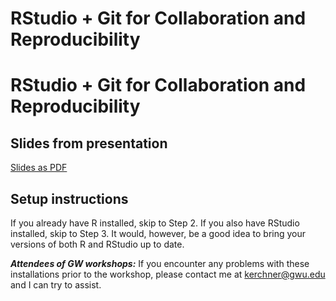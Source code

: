 # RStudio + Git for Collaboration and Reproducibility

# RStudio + Git for Collaboration and Reproducibility

## Slides from presentation

[Slides as PDF](https://github.com/gwu-libraries/gwlibraries-workshops/blob/master/r-with-git/RStudio_with_Git.pdf)

## Setup instructions

If you already have R installed, skip to Step 2.  If you also have RStudio installed, skip to Step 3.  It would, however, be a good idea to bring your versions of both R and RStudio up to date.

***Attendees of GW workshops:*** If you encounter any problems with these installations prior to the workshop, please contact me at kerchner@gwu.edu and I can try to assist.

